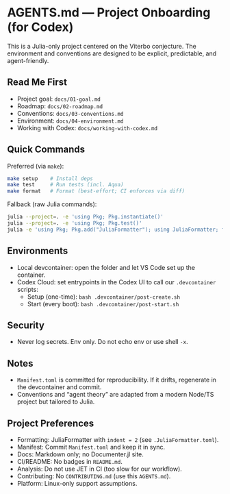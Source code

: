 # AGENTS.md — Project Onboarding (for Codex)

This is a Julia-only project centered on the Viterbo conjecture. The environment and conventions are designed to be explicit, predictable, and agent-friendly.

## Read Me First

- Project goal: `docs/01-goal.md`
- Roadmap: `docs/02-roadmap.md`
- Conventions: `docs/03-conventions.md`
- Environment: `docs/04-environment.md`
- Working with Codex: `docs/working-with-codex.md`

## Quick Commands

Preferred (via `make`):

```bash
make setup    # Install deps
make test     # Run tests (incl. Aqua)
make format   # Format (best-effort; CI enforces via diff)
```

Fallback (raw Julia commands):

```bash
julia --project=. -e 'using Pkg; Pkg.instantiate()'
julia --project=. -e 'using Pkg; Pkg.test()'
julia -e 'using Pkg; Pkg.add("JuliaFormatter"); using JuliaFormatter; format(".")'
```

## Environments

- Local devcontainer: open the folder and let VS Code set up the container.
- Codex Cloud: set entrypoints in the Codex UI to call our `.devcontainer` scripts:
  - Setup (one-time): `bash .devcontainer/post-create.sh`
  - Start (every boot): `bash .devcontainer/post-start.sh`

## Security

- Never log secrets. Env only. Do not echo env or use shell `-x`.

## Notes

- `Manifest.toml` is committed for reproducibility. If it drifts, regenerate in the devcontainer and commit.
- Conventions and “agent theory” are adapted from a modern Node/TS project but tailored to Julia.

## Project Preferences

- Formatting: JuliaFormatter with `indent = 2` (see `.JuliaFormatter.toml`).
- Manifest: Commit `Manifest.toml` and keep it in sync.
- Docs: Markdown only; no Documenter.jl site.
- CI/README: No badges in `README.md`.
- Analysis: Do not use JET in CI (too slow for our workflow).
- Contributing: No `CONTRIBUTING.md` (use this `AGENTS.md`).
- Platform: Linux-only support assumptions.
